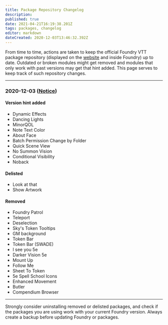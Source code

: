 ```yaml
---
title: Package Repository Changelog
description: 
published: true
date: 2021-04-21T16:19:38.201Z
tags: packages, changelog
editor: markdown
dateCreated: 2020-12-03T13:46:32.392Z
---
```


From time to time, actions are taken to keep the official Foundry VTT package repository (displayed on the [website](https://foundryvtt.com/packages/) and inside Foundry) up to date.
Outdated or broken modules might get removed and modules that only work with past versions may get that hint added.
This page serves to keep track of such repository changes.

---

### 2020-12-03 ([Notice](https://discord.com/channels/170995199584108546/648215359895240715/783903117464567828))

#### Version hint added
- Dynamic Effects
- Dancing Lights
- MinorQOL
- Note Text Color
- About Face
- Batch Permission Change by Folder
- Quick Scene View
- No Summon Vision
- Conditional Visibility
- Noback

#### Delisted
- Look at that
- Show Artwork

#### Removed
- Foundry Patrol
- Teleport
- Deselection
- Sky's Token Tooltips
- GM background
- Token Bar
- Token Bar (SWADE)
- I see you 5e
- Darker Vision 5e
- Mount Up
- Follow Me
- Sheet To Token
- 5e Spell School Icons
- Enhanced Movement
- Butler
- Compendium Browser

---

Strongly consider uninstalling removed or delisted packages, and check if the packages you are using work with your current Foundry version.
Always create a backup before updating Foundry or packages.